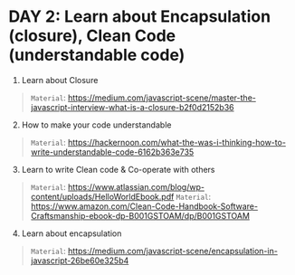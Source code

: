# DAY 2: Learn about Encapsulation (closure), Clean Code (understandable code)
1. Learn about Closure
> `Material`: https://medium.com/javascript-scene/master-the-javascript-interview-what-is-a-closure-b2f0d2152b36

2. How to make your code understandable
> `Material`: https://hackernoon.com/what-the-was-i-thinking-how-to-write-understandable-code-6162b363e735

3. Learn to write Clean code & Co-operate with others
> `Material`: https://www.atlassian.com/blog/wp-content/uploads/HelloWorldEbook.pdf
> `Material`: https://www.amazon.com/Clean-Code-Handbook-Software-Craftsmanship-ebook-dp-B001GSTOAM/dp/B001GSTOAM

4. Learn about encapsulation
> `Material`: https://medium.com/javascript-scene/encapsulation-in-javascript-26be60e325b4
